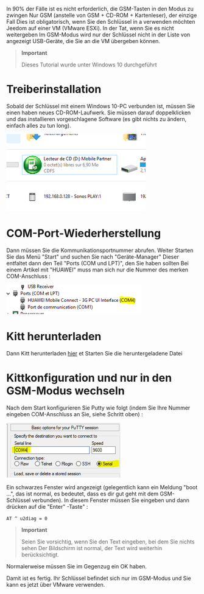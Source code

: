 In 90% der Fälle ist es nicht erforderlich, die GSM-Tasten in den Modus zu zwingen
Nur GSM (anstelle von GSM + CD-ROM + Kartenleser), der einzige Fall
Dies ist obligatorisch, wenn Sie den Schlüssel in a verwenden möchten
Jeedom auf einer VM (VMware ESXi). In der Tat, wenn Sie es nicht weitergeben
Im GSM-Modus wird nur der Schlüssel nicht in der Liste von angezeigt
USB-Geräte, die Sie an die VM übergeben können.

> **Important**
>
> Dieses Tutorial wurde unter Windows 10 durchgeführt

Treiberinstallation 
========================

Sobald der Schlüssel mit einem Windows 10-PC verbunden ist, müssen Sie einen haben
neues CD-ROM-Laufwerk. Sie müssen darauf doppelklicken und das installieren
vorgeschlagene Software (es gibt nichts zu ändern, einfach alles zu tun
long).

![gsmonly](images/gsmonly.PNG)

COM-Port-Wiederherstellung 
========================

Dann müssen Sie die Kommunikationsportnummer abrufen. Weiter
Starten Sie das Menü "Start" und suchen Sie nach "Geräte-Manager"
Dieser entfaltet dann den Teil "Ports (COM und LPT)", den Sie haben sollten
Bei einem Artikel mit "HUAWEI" muss man sich nur die Nummer des merken
COM-Anschluss :

![gsmonly2](images/gsmonly2.PNG)

Kitt herunterladen 
=======================

Dann Kitt herunterladen
[hier](https://the.earth.li/~sgtatham/putty/latest/x86/putty.exe) et
Starten Sie die heruntergeladene Datei

Kittkonfiguration und nur in den GSM-Modus wechseln 
=======================================================

Nach dem Start konfigurieren Sie Putty wie folgt (indem Sie Ihre Nummer eingeben
COM-Anschluss an Sie, siehe Schritt oben) :

![gsmonly3](images/gsmonly3.PNG)

Ein schwarzes Fenster wird angezeigt (gelegentlich kann ein
Meldung "boot ...", das ist normal, es bedeutet, dass es dir gut geht
mit dem GSM-Schlüssel verbunden). In diesem Fenster müssen Sie eingeben und dann drücken
auf die "Enter" -Taste" :

    AT ^ u2diag = 0

> **Important**
>
> Seien Sie vorsichtig, wenn Sie den Text eingeben, bei dem Sie nichts sehen
> Der Bildschirm ist normal, der Text wird weiterhin berücksichtigt.

Normalerweise müssen Sie im Gegenzug ein OK haben.

Damit ist es fertig. Ihr Schlüssel befindet sich nur im GSM-Modus und Sie
kann es jetzt über VMware verwenden.
